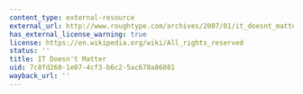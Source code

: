 ```yaml
---
content_type: external-resource
external_url: http://www.roughtype.com/archives/2007/01/it_doesnt_matte.php
has_external_license_warning: true
license: https://en.wikipedia.org/wiki/All_rights_reserved
status: ''
title: IT Doesn't Matter
uid: 7c8fd260-1e07-4cf3-b6c2-5ac678a86081
wayback_url: ''
---
```

